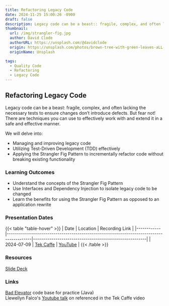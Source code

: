 ```yaml
---
title: Refactoring Legacy Code
date: 2024-11-25 15:00:26 -0900
draft: false
description: Legacy code can be a beast:: fragile, complex, and often lacking the necessary tests to ensure changes don’t introduce defects.
thumbnail:
  url: /img/strangler-fig.jpg
  author: David Clode
  authorURL: https://unsplash.com/@davidclode
  origin: https://unsplash.com/photos/brown-tree-with-green-leaves-aLL-IrVdW0c
  originName: Unsplash

tags:
  - Quality Code
  - Refactoring
  - Legacy Code
---
```


## Refactoring Legacy Code

Legacy code can be a beast: fragile, complex, and often lacking the necessary tests to ensure changes don’t introduce
defects. But fear not! There are techniques you can use to effectively work with and extend it in a safe and effective
manner.

We will delve into:

- Managing and improving legacy code
- Utilizing Test-Driven Development (TDD) effectively
- Applying the Strangler Fig Pattern to incrementally refactor code without breaking existing functionality

### Learning Outcomes
- Understand the concepts of the Strangler Fig Pattern
- Use Interfaces and Dependency Injection to isolate legacy code to be changed
- Learn the benefits for using the Strangler Fig Pattern as opposed to an application rewrite

### Presentation Dates
{{< table "table-hover" >}}
| Date       | Location                                                                                 | Recording Link                                         |
|------------|------------------------------------------------------------------------------------------|--------------------------------------------------------|
| 2024-07-09 | [Tek Caffe](https://www.linkedin.com/company/tek-caffe/)                                          | [YouTube](https://www.youtube.com/live/5k5r6QMt6Xk)                |
{{< /table >}}

### Resources
[Slide Deck](https://prezi.com/p/edit/7zadgc933w57/)

### Links
[Bad Elevator](https://github.com/MyTurnyet/BadElevator) code base for practice (Java)  
Llewellyn Falco's [Youtube talk](https://youtu.be/wp6oSVDdbXQ?si=yUx2lLEwks8TZB-t) on referenced in the Tek Caffe video